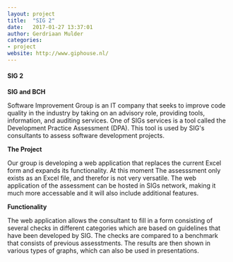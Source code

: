 ```yaml
---
layout: project
title:  "SIG 2"
date:   2017-01-27 13:37:01
author: Gerdriaan Mulder
categories:
- project
website: http://www.giphouse.nl/
---
```


#### SIG 2

<b>SIG and BCH</b>

Software Improvement Group is an IT company that seeks to improve code quality in the industry by taking on an advisory role, providing tools, information, and auditing services. One of SIGs services is a tool called the Development Practice Assessment (DPA). This tool is used by SIG's consultants to assess software development projects. 

<b>The Project</b>

Our group is developing a web application that replaces the current Excel form and expands its functionality. At this moment The assesssment only exists as an Excel file, and therefor is not very versatile. The web application of the assessment can be hosted in SIGs network, making it much more accessable and it will also include additional features.

<b>Functionality</b>

The web application allows the consultant to fill in a form consisting of several checks in different categories which are based on guidelines that have been developed by SIG. The checks are compared to a benchmark that consists of previous assesstments. The results are then shown in various types of graphs, which can also be used in presentations.
